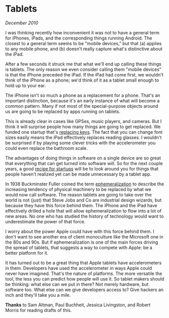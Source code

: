 # Tablets

_December 2010_

I was thinking recently how inconvenient it was not to have a general
term for iPhones, iPads, and the corresponding things running
Android.  The closest to a general term seems to be "mobile devices,"
but that (a) applies to any mobile phone, and (b) doesn't really
capture what's distinctive about the iPad.

After a few seconds it struck me that what we'll end up calling
these things is tablets.  The only reason we even consider calling
them "mobile devices" is that the iPhone preceded the iPad.  If the
iPad had come first, we wouldn't think of the iPhone as a phone;
we'd think of it as a tablet small enough to hold up to your ear.

The iPhone isn't so much a phone as a replacement for a phone.
That's an important distinction, because it's an early instance of
what will become a common pattern.  Many if not most of the
special-purpose objects around us are going to be replaced by apps
running on tablets.

This is already clear in cases like GPSes, music players, and
cameras.  But I think it will surprise people how many things are
going to get replaced.  We funded one startup that's 
[replacing keys](http://lockitron.com/).
The fact that you can change font sizes easily means the iPad
effectively replaces reading glasses.  I wouldn't be surprised if
by playing some clever tricks with the accelerometer you could even
replace the bathroom scale.

The advantages of doing things in software on a single device are
so great that everything that can get turned into software will.
So for the next couple years, a good [recipe for startups](http://ycombinator.com/rfs8.html)
will be to look around you for things that people haven't realized
yet can be made unnecessary by a tablet app.

In 1938 Buckminster Fuller coined the term [ephemeralization](http://en.wikipedia.org/wiki/Ephemeralization) to
describe the increasing tendency of physical machinery to be replaced
by what we would now call software.  The reason tablets are going
to take over the world is not (just) that Steve Jobs and Co are
industrial design wizards, but because they have this force behind
them.  The iPhone and the iPad have effectively drilled a hole that
will allow ephemeralization to flow into a lot of new areas.  No one
who has studied the history of technology would want to underestimate
the power of that force.

I worry about the power Apple could have with this force behind
them.  I don't want to see another era of client monoculture like
the Microsoft one in the 80s and 90s.  But if ephemeralization is
one of the main forces driving the spread of tablets, that suggests
a way to compete with Apple: be a better platform for it.

It has turned out to be a great thing that Apple tablets have
accelerometers in them.  Developers have used the accelerometer in
ways Apple could never have imagined.  That's the nature of platforms.
The more versatile the tool, the less you can predict how people
will use it.  So tablet makers should be thinking: what else can
we put in there?  Not merely hardware, but software too.  What else
can we give developers access to?  Give hackers an inch and they'll
take you a mile.

**Thanks** to Sam Altman, Paul Buchheit, Jessica Livingston, and
Robert Morris for reading drafts of this.